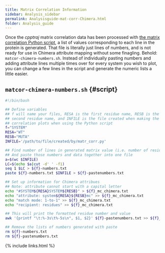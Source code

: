 ```yaml
---
title: Matrix Correlation Information
sidebar: Analysis_sidebar
permalink: Analysisguide-mat-corr-Chimera.html
folder: Analysis_guide
---
```


<link rel="stylesheet" href="css/theme-purple.css">

Once the *cpptraj* matrix correlation data has been processed with
[the matrix correlation Python script](Analysisguide-correlational.html),
a list of values corresponding to each line in the protein is generated.
That file is literally just lines of numbers, and is not ready for use in 
Chimera attribute mapping without some finagling.
Behold: `matcor-chimera-numbers.sh`.
Instead of individually pasting numbers and adding attribute lines multiple
times over for every system you wish to plot, you can change a few lines in the
script and generate the numeric lists a little easier.

## `matcor-chimera-numbers.sh` {#script}
```bash
#!/bin/bash

## Define variables
## f will name your files, RESA is the first residue name, RESB is the
## second residue name, and INFILE is the file created when making the
## correlation plots when using the Python script
f="SYSTEM"
RESA="WT"
RESB="MUTA"
INFILE='/path/to/file/created/by/matr_corr.py'

## Find number of lines in generated matrix value (i.e. number of residues)
## And paste those numbers and data together into one file
a=$(wc $INFILE)
LC=$(echo $a|cut -d' ' -f1)
seq 1 $LC > ${f}-numbers.txt
paste ${f}-numbers.txt $INFILE > ${f}-pastenumbers.txt

## Set up information for Chimera attribues
## Note: attribute cannot start with a capital letter
echo "#SYSTEM${RESA}SYSTEM${RESB}" > ${f}_mc_chimera.txt
echo "attribute: system${RESA}${RESB}mc" >> ${f}_mc_chimera.txt
echo "match mode: 1-to-1" >> ${f}_mc_chimera.txt
echo "recipient: residues" >> ${f}_mc_chimera.txt

## This will print the formatted residue number and value
awk '{printf "\t:%-3s\t%-5s\n", $1, $2}' ${f}-pastenumbers.txt >> ${f}_mc_chimera.txt

## Remove the lists of numbers generated with paste
rm ${f}-numbers.txt
rm ${f}-pastenumbers.txt
```

{% include links.html %}
